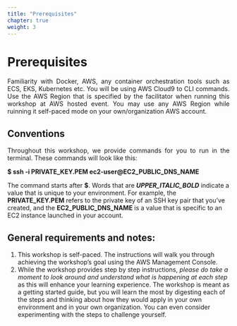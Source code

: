 ```yaml
---
title: "Prerequisites"
chapter: true
weight: 3
---
```


# Prerequisites

<p style="text-align: justify;">
Familiarity with Docker, AWS, any container orchestration tools such as ECS, EKS, Kubernetes etc. You will be using AWS Cloud9 to CLI commands. Use the AWS Region that is specified by the facilitator when running this workshop at AWS hosted event. You may use any AWS Region while ruinning it self-paced mode on your own/organization AWS account.
</p>

Conventions
---
<p style="text-align: justify;">
Throughout this workshop, we provide commands for you to run in the terminal. These commands will look like this:
</p>

**$ ssh -i PRIVATE_KEY.PEM ec2-user@EC2_PUBLIC_DNS_NAME**

The command starts after **$**. Words that are ***UPPER_ITALIC_BOLD*** indicate a value that is unique to your environment. For example, the **PRIVATE_KEY.PEM** refers to the private key of an SSH key pair that you’ve created, and the **EC2_PUBLIC_DNS_NAME** is a value that is specific to an EC2 instance launched in your account.

## General requirements and notes: 

 
1. This workshop is self-paced. The instructions will walk you through achieving the workshop’s goal using the AWS Management Console.
2. While the workshop provides step by step instructions, *please do take a moment to look around and understand what is happening at each step* as this will enhance your learning experience. The workshop is meant as a getting started guide, but you will learn the most by digesting each of the steps and thinking about how they would apply in your own environment and in your own organization. You can even consider experimenting with the steps to challenge yourself.
